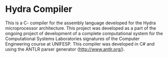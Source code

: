 # Hydra Compiler

This is a C- compiler for the assembly language developed for the Hydra microprocessor architecture. This project was developed as a part of the ongoing project of development of a complete computational system for the Computational Systems Laboratories signatures of the Computer Engineering course at UNIFESP. This compiler was developed in C# and using the ANTLR parser generator (http://www.antlr.org/).
